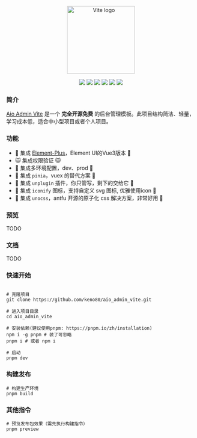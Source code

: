 <p align="center">
  <a href="https://vitejs.dev" target="_blank" rel="noopener noreferrer">
    <img width="180" src="https://vitejs.dev/logo.svg" alt="Vite logo">
  </a>
</p>
<p align="center">
  <a href="https://v3.cn.vuejs.org/"><img allt="Vue" src="https://img.shields.io/badge/Vue-%5E3.2.25-brightgreen"/></a>
  <a href="https://cn.vitejs.dev/"><img allt="Vite" src="https://img.shields.io/badge/Vite-%5E2.9.9-%23bd34fe"/></a>
  <a href="https://github.com/unocss/unocss"><img allt="unocss" src="https://img.shields.io/badge/Uno-%5E0.44.1-lightgrey"/></a>
  <a href="https://pinia.vuejs.org/"><img allt="pinia" src="https://img.shields.io/badge/Pinia-%5E0.44.1-%23FFD859"/></a>
  <a href="https://element-plus.org/en-US/"><img allt="elp" src="https://img.shields.io/badge/Element--Plus-%5E2.2.9-%23409EFF"/></a>
  <a href="./LICENSE"><img allt="MIT License" src="https://img.shields.io/badge/License-MIT-blue"/></a>
</p>


### 简介

[Aio Admin Vite](https://github.com/keno80/aio_admin_vite) 是一个 **完全开源免费** 的后台管理模板。此项目结构简洁、轻量，学习成本低，适合中小型项目或者个人项目。

### 功能

- 🐶 集成 [Element-Plus](https://element-plus.org)，Element UI的Vue3版本 🐶
- 🐱 集成权限验证 🐱
- 🦊 集成多环境配置，dev、prod 🦊
- 🍍 集成 `pinia`，vuex 的替代方案 🍍
- 🐼 集成 `unplugin` 插件，你只管写，剩下的交给它 🐼
- 🦄 集成 `iconify` 图标，支持自定义 svg 图标, 优雅使用icon 🦄
- 🦁 集成 `unocss`，antfu 开源的原子化 css 解决方案，非常好用 🦁

### 预览

TODO

### 文档

TODO

### 快速开始

```shell

# 克隆项目
git clone https://github.com/keno80/aio_admin_vite.git

# 进入项目目录
cd aio_admin_vite

# 安装依赖(建议使用pnpm: https://pnpm.io/zh/installation)
npm i -g pnpm # 装了可忽略
pnpm i # 或者 npm i

# 启动
pnpm dev
```

### 构建发布

```shell
# 构建生产环境
pnpm build
```

### 其他指令

```shell
# 预览发布包效果（需先执行构建指令）
pnpm preview
```



